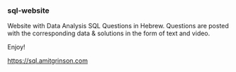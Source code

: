 ### sql-website

Website with Data Analysis SQL Questions in Hebrew. Questions are posted with the corresponding data & solutions in the form of text and video.

Enjoy!

https://sql.amitgrinson.com
